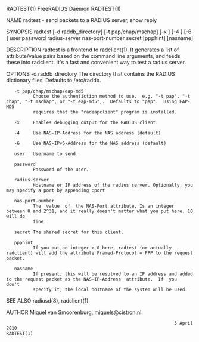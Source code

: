 RADTEST(1)                                                       FreeRADIUS Daemon                                                      RADTEST(1)

NAME
       radtest - send packets to a RADIUS server, show reply

SYNOPSIS
       radtest [-d raddb_directory] [-t pap/chap/mschap] [-x ] [-4 ] [-6 ] user password radius-server nas-port-number secret [ppphint] [nasname]

DESCRIPTION
       radtest  is  a  frontend to radclient(1). It generates a list of attribute/value pairs based on the command line arguments, and feeds these
       into radclient. It's a fast and convenient way to test a radius server.

OPTIONS
       -d raddb_directory
              The directory that contains the RADIUS dictionary files. Defaults to /etc/raddb.

       -t pap/chap/mschap/eap-md5
              Choose the authentiction method to use.  e.g. "-t pap", "-t chap", "-t mschap", or "-t eap-md5",.  Defaults to "pap".  Using EAP-MD5
              requires that the "radeapclient" program is installed.

       -x     Enables debugging output for the RADIUS client.

       -4     Use NAS-IP-Address for the NAS address (default)

       -6     Use NAS-IPv6-Address for the NAS address (default)

       user   Username to send.

       password
              Password of the user.

       radius-server
              Hostname or IP address of the radius server. Optionally, you may specify a port by appending :port

       nas-port-number
              The  value  of  the NAS-Port attribute. Is an integer between 0 and 2^31, and it really doesn't matter what you put here. 10 will do
              fine.

       secret The shared secret for this client.

       ppphint
              If you put an integer > 0 here, radtest (or actually radclient) will add the attribute Framed-Protocol = PPP to the request packet.

       nasname
              If present, this will be resolved to an IP address and added to the request packet as the NAS-IP-Address  attribute.  If  you  don't
              specify it, the local hostname of the system will be used.

SEE ALSO
       radiusd(8), radclient(1).

AUTHOR
       Miquel van Smoorenburg, miquels@cistron.nl.

                                                                   5 April 2010                                                         RADTEST(1)
